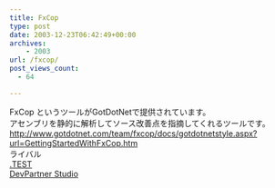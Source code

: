```yaml
---
title: FxCop
type: post
date: 2003-12-23T06:42:49+00:00
archives:
    - 2003
url: /fxcop/
post_views_count:
  - 64

---
```

FxCop というツールがGotDotNetで提供されています。  
アセンブリを静的に解析してソース改善点を指摘してくれるツールです。  
<http://www.gotdotnet.com/team/fxcop/docs/gotdotnetstyle.aspx?url=GettingStartedWithFxCop.htm>  
ライバル  
[.TEST][1]  
[DevPartner Studio][2]

 [1]: http://www.techmatrix.co.jp/asq/dotTEST/
 [2]: http://www.compuware.co.jp/products/devpartner/dev_stupro71.html